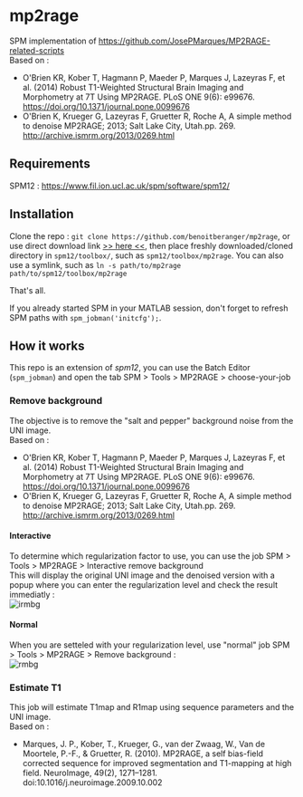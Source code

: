 # mp2rage
SPM implementation of https://github.com/JosePMarques/MP2RAGE-related-scripts  
Based on :
* O'Brien KR, Kober T, Hagmann P, Maeder P, Marques J, Lazeyras F, et al. (2014) Robust T1-Weighted Structural Brain Imaging and Morphometry at 7T Using MP2RAGE. PLoS ONE 9(6): e99676. https://doi.org/10.1371/journal.pone.0099676
* O'Brien K, Krueger G, Lazeyras F, Gruetter R, Roche A, A simple method to denoise MP2RAGE; 2013; Salt Lake City, Utah.pp. 269. http://archive.ismrm.org/2013/0269.html

## Requirements
SPM12 : https://www.fil.ion.ucl.ac.uk/spm/software/spm12/


## Installation
Clone the repo : `git clone https://github.com/benoitberanger/mp2rage`,
or use direct download link [>> here <<](https://github.com/benoitberanger/mp2rage/archive/master.zip),
then place freshly downloaded/cloned directory in `spm12/toolbox/`, such as `spm12/toolbox/mp2rage`.
You can also use a symlink, such as `ln -s path/to/mp2rage path/to/spm12/toolbox/mp2rage`

That's all.

If you already started SPM in your MATLAB session, don't forget to refresh SPM paths with `spm_jobman('initcfg');`.


## How it works
This repo is an extension of _spm12_, you can use the Batch Editor (`spm_jobman`) and open the tab SPM > Tools > MP2RAGE > choose-your-job

### Remove background
The objective is to remove the "salt and pepper" background noise from the UNI image.  
Based on :
* O'Brien KR, Kober T, Hagmann P, Maeder P, Marques J, Lazeyras F, et al. (2014) Robust T1-Weighted Structural Brain Imaging and Morphometry at 7T Using MP2RAGE. PLoS ONE 9(6): e99676. https://doi.org/10.1371/journal.pone.0099676
* O'Brien K, Krueger G, Lazeyras F, Gruetter R, Roche A, A simple method to denoise MP2RAGE; 2013; Salt Lake City, Utah.pp. 269. http://archive.ismrm.org/2013/0269.html

#### Interactive
To determine which regularization factor to use, you can use the job SPM > Tools > MP2RAGE > Interactive remove background  
This will display the original UNI image and the denoised version with a popup where you can enter the regularization level and check the result immediatly :  
![irmbg](https://github.com/benoitberanger/mp2rage/blob/master/example/interactive_rmbg.gif)

#### Normal
When you are setteled with your regularization level, use "normal" job SPM > Tools > MP2RAGE > Remove background :  
![rmbg](https://github.com/benoitberanger/mp2rage/blob/master/example/rmbg_gui.png)

### Estimate T1
This job will estimate T1map and R1map using sequence parameters and the UNI image.  
Based on :
* Marques, J. P., Kober, T., Krueger, G., van der Zwaag, W., Van de Moortele, P.-F., & Gruetter, R. (2010). MP2RAGE, a self bias-field corrected sequence for improved segmentation and T1-mapping at high field. NeuroImage, 49(2), 1271–1281. doi:10.1016/j.neuroimage.2009.10.002 

